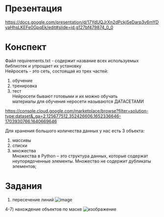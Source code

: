 # Презентация
https://docs.google.com/presentation/d/17YdUQJrXn2dPckjSeDarp3v6mYDyaHhsLKEFe0GpqEk/edit#slide=id.g127bf479874_0_0

# Конспект
Файл requirements.txt - содержит название всех используемых библиотек и упрощает их установку<br>
Нейросеть - это сеть, состоящая из трех частей:
1) обучение
2) тренировка
3) тест<br>
Нейросети бывают готовыми и их можно обучать<br>
материалы для обучения неросети называются ДАТАСЕТАМИ<br>

https://console.cloud.google.com/marketplace/browse?filter=solution-type:dataset&_ga=2.125677512.352426606.1652336646-1703930766.1640669646

Для хранения большого количества данных у нас есть 3 объекта:
1) массивы
2) списки
3) множества<br>
Множества в Python – это структура данных, которые содержат неупорядоченные элементы. Множество не содержит дубликаты элементов;

# Задания
1) пересечение линий
![image](https://user-images.githubusercontent.com/86486142/169977502-a07e1e0d-54b3-4076-a930-80cc3a9f0237.png)

4-7) нахождение объектов по маске
![изображение](https://user-images.githubusercontent.com/86486142/173921382-126f943f-db6c-4104-9203-15f62cb11883.png)
